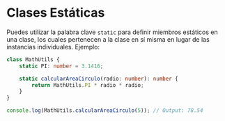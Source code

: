 # Clases Estáticas
Puedes utilizar la palabra clave `static` para definir miembros estáticos en una clase, los cuales pertenecen a la clase en sí misma en lugar de las instancias individuales. Ejemplo:
```typescript
class MathUtils {
    static PI: number = 3.1416;

    static calcularAreaCirculo(radio: number): number {
        return MathUtils.PI * radio * radio;
    }
}

console.log(MathUtils.calcularAreaCirculo(5)); // Output: 78.54
```